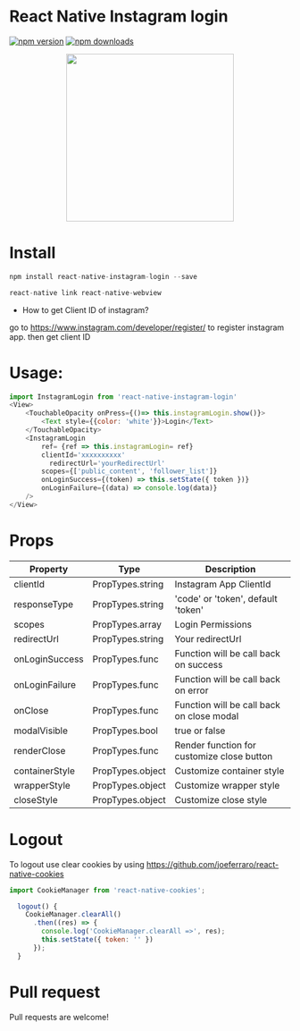 # React Native Instagram login
[![npm version](https://img.shields.io/npm/v/react-native-instagram-login.svg?style=flat)](https://www.npmjs.com/package/react-native-instagram-login)
[![npm downloads](https://img.shields.io/npm/dm/react-native-instagram-login.svg?style=flat-square)](https://www.npmjs.com/package/react-native-instagram-login)

<p align="center">
  <img src="https://github.com/hungdev/react-native-instagram-login/blob/master/ios.gif?raw=true" width=300/>
</p>

# Install

```js
npm install react-native-instagram-login --save
```

```js
react-native link react-native-webview
```

* How to get Client ID of instagram?

go to https://www.instagram.com/developer/register/ to register instagram app. then get client ID

# Usage:

```javascript
import InstagramLogin from 'react-native-instagram-login'
<View>
    <TouchableOpacity onPress={()=> this.instagramLogin.show()}>
        <Text style={{color: 'white'}}>Login</Text>
    </TouchableOpacity>
    <InstagramLogin
        ref= {ref => this.instagramLogin= ref}
        clientId='xxxxxxxxxx'
 	      redirectUrl='yourRedirectUrl'
        scopes={['public_content', 'follower_list']}
        onLoginSuccess={(token) => this.setState({ token })}
        onLoginFailure={(data) => console.log(data)}
    />
</View>

```

# Props

Property | Type | Description
------------ | ------------- | -------------
clientId | PropTypes.string | Instagram App ClientId
responseType | PropTypes.string | 'code' or 'token', default 'token'
scopes | PropTypes.array | Login Permissions
redirectUrl | PropTypes.string | Your redirectUrl
onLoginSuccess | PropTypes.func | Function will be call back on success
onLoginFailure | PropTypes.func | Function will be call back on error
onClose | PropTypes.func | Function will be call back on close modal
modalVisible | PropTypes.bool | true or false
renderClose | PropTypes.func | Render function for customize close button
containerStyle | PropTypes.object | Customize container style
wrapperStyle | PropTypes.object | Customize wrapper style
closeStyle | PropTypes.object | Customize close style


# Logout

To logout use clear cookies by using https://github.com/joeferraro/react-native-cookies

```js
import CookieManager from 'react-native-cookies';

  logout() {
    CookieManager.clearAll()
      .then((res) => {
        console.log('CookieManager.clearAll =>', res);
        this.setState({ token: '' })
      });
  }
 ```
 
 # Pull request
  Pull requests are welcome!
